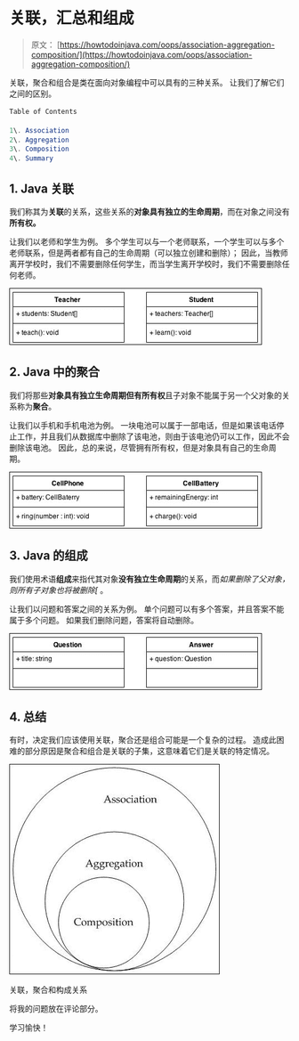 # 关联，汇总和组成

> 原文： [https://howtodoinjava.com/oops/association-aggregation-composition/](https://howtodoinjava.com/oops/association-aggregation-composition/)

关联，聚合和组合是类在面向对象编程中可以具有的三种关系。 让我们了解它们之间的区别。

```java
Table of Contents

1\. Association
2\. Aggregation
3\. Composition
4\. Summary
```

## 1\. Java 关联

我们称其为**关联**的关系，这些关系的**对象具有独立的生命周期**，而在对象之间没有**所有权。**

让我们以老师和学生为例。 多个学生可以与一个老师联系，一个学生可以与多个老师联系，但是两者都有自己的生命周期（可以独立创建和删除）； 因此，当教师离开学校时，我们不需要删除任何学生，而当学生离开学校时，我们不需要删除任何老师。

![association](img/9c05c42a0f27b0e9c8c31d532330c5b2.png)

## 2\. Java 中的聚合

我们将那些**对象具有独立生命周期但有所有权**且子对象不能属于另一个父对象的关系称为**聚合**。

让我们以手机和手机电池为例。 一块电池可以属于一部电话，但是如果该电话停止工作，并且我们从数据库中删除了该电池，则由于该电池仍可以工作，因此不会删除该电池。 因此，总的来说，尽管拥有所有权，但是对象具有自己的生命周期。

![aggregation](img/df51193b73e268b86b2602b6d429852f.png)

## 3\. Java 的组成

我们使用术语**组成**来指代其对象**没有独立生命周期**的关系，而*如果删除了父对象，则所有子对象也将被删除[* 。

让我们以问题和答案之间的关系为例。 单个问题可以有多个答案，并且答案不能属于多个问题。 如果我们删除问题，答案将自动删除。

![composition](img/e514dfb77635c204cca120a6a908d98e.png)

## 4\. 总结

有时，决定我们应该使用关联，聚合还是组合可能是一个复杂的过程。 造成此困难的部分原因是聚合和组合是关联的子集，这意味着它们是关联的特定情况。

![Association, Aggregation and Composition Relationship](img/79a945e06b8f144663ec1174dbef6c7e.png)

关联，聚合和构成关系

将我的问题放在评论部分。

学习愉快！